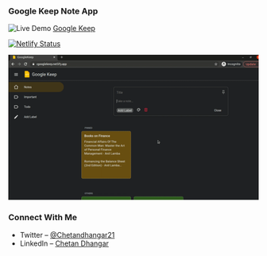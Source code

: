 ### Google Keep Note App


![Live Demo](https://cgooglekeep.netlify.app/)
<a href="https://cgooglekeep.netlify.app/">Google Keep</a>

[![Netlify Status](https://api.netlify.com/api/v1/badges/62f00756-d6c5-4068-bf0c-ecde81762d3a/deploy-status)](https://app.netlify.com/sites/cgooglekeep/deploys)

![](googlekeep.gif)


### Connect With Me
- Twitter – [@Chetandhangar21](https://twitter.com/Chetandhangar21)
- LinkedIn – [Chetan Dhangar](https://www.linkedin.com/in/chetandhangar/)
